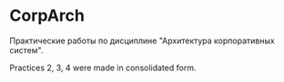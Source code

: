 # CorpArch
Практические работы по дисциплине "Архитектура корпоративных систем".

Practices 2, 3, 4 were made in consolidated form.
